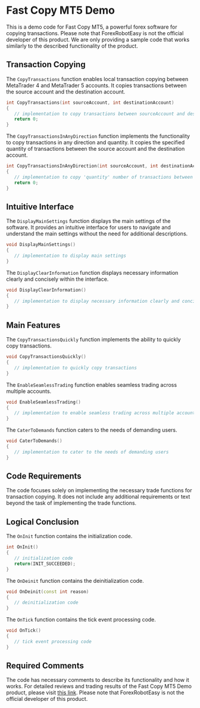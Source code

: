 # Fast Copy MT5 Demo

This is a demo code for Fast Copy MT5, a powerful forex software for copying transactions. Please note that ForexRobotEasy is not the official developer of this product. We are only providing a sample code that works similarly to the described functionality of the product.

## Transaction Copying

The `CopyTransactions` function enables local transaction copying between MetaTrader 4 and MetaTrader 5 accounts. It copies transactions between the source account and the destination account.

```cpp
int CopyTransactions(int sourceAccount, int destinationAccount)
{
   // implementation to copy transactions between sourceAccount and destinationAccount
   return 0;
}
```

The `CopyTransactionsInAnyDirection` function implements the functionality to copy transactions in any direction and quantity. It copies the specified quantity of transactions between the source account and the destination account.

```cpp
int CopyTransactionsInAnyDirection(int sourceAccount, int destinationAccount, int quantity)
{
   // implementation to copy 'quantity' number of transactions between sourceAccount and destinationAccount
   return 0;
}
```

## Intuitive Interface

The `DisplayMainSettings` function displays the main settings of the software. It provides an intuitive interface for users to navigate and understand the main settings without the need for additional descriptions.

```cpp
void DisplayMainSettings()
{
   // implementation to display main settings
}
```

The `DisplayClearInformation` function displays necessary information clearly and concisely within the interface.

```cpp
void DisplayClearInformation()
{
   // implementation to display necessary information clearly and concisely
}
```

## Main Features

The `CopyTransactionsQuickly` function implements the ability to quickly copy transactions.

```cpp
void CopyTransactionsQuickly()
{
   // implementation to quickly copy transactions
}
```

The `EnableSeamlessTrading` function enables seamless trading across multiple accounts.

```cpp
void EnableSeamlessTrading()
{
   // implementation to enable seamless trading across multiple accounts
}
```

The `CaterToDemands` function caters to the needs of demanding users.

```cpp
void CaterToDemands()
{
   // implementation to cater to the needs of demanding users
}
```

## Code Requirements

The code focuses solely on implementing the necessary trade functions for transaction copying. It does not include any additional requirements or text beyond the task of implementing the trade functions.

## Logical Conclusion

The `OnInit` function contains the initialization code.

```cpp
int OnInit()
{
   // initialization code
   return(INIT_SUCCEEDED);
}
```

The `OnDeinit` function contains the deinitialization code.

```cpp
void OnDeinit(const int reason)
{
   // deinitialization code
}
```

The `OnTick` function contains the tick event processing code.

```cpp
void OnTick()
{
   // tick event processing code
}
```

## Required Comments

The code has necessary comments to describe its functionality and how it works. For detailed reviews and trading results of the Fast Copy MT5 Demo product, please visit [this link](https://forexroboteasy.com/forex-robot-review/review-fast-copy-mt5-demo-powerful-forex-software-for-copying-transactions/). Please note that ForexRobotEasy is not the official developer of this product.
